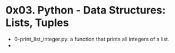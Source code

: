 # 0x03. Python - Data Structures: Lists, Tuples

* 0-print_list_integer.py: a function that prints all integers of a list.
* 